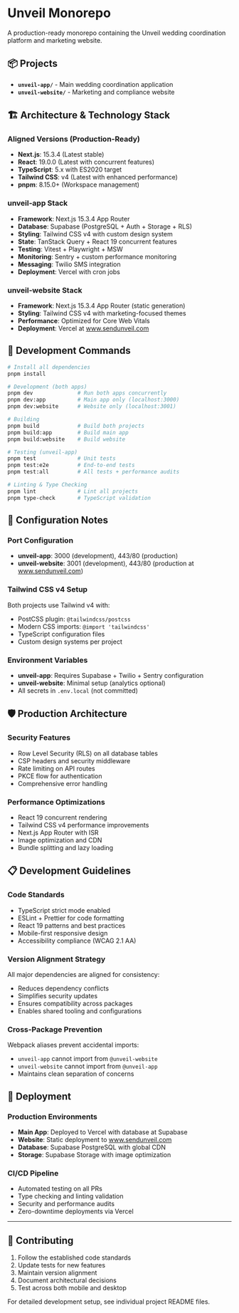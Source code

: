 # Unveil Monorepo

A production-ready monorepo containing the Unveil wedding coordination platform and marketing website.

## 📦 Projects

- **`unveil-app/`** - Main wedding coordination application
- **`unveil-website/`** - Marketing and compliance website

## 🏗️ Architecture & Technology Stack

### Aligned Versions (Production-Ready)
- **Next.js**: 15.3.4 (Latest stable)
- **React**: 19.0.0 (Latest with concurrent features)
- **TypeScript**: 5.x with ES2020 target
- **Tailwind CSS**: v4 (Latest with enhanced performance)
- **pnpm**: 8.15.0+ (Workspace management)

### unveil-app Stack
- **Framework**: Next.js 15.3.4 App Router
- **Database**: Supabase (PostgreSQL + Auth + Storage + RLS)
- **Styling**: Tailwind CSS v4 with custom design system
- **State**: TanStack Query + React 19 concurrent features
- **Testing**: Vitest + Playwright + MSW
- **Monitoring**: Sentry + custom performance monitoring
- **Messaging**: Twilio SMS integration
- **Deployment**: Vercel with cron jobs

### unveil-website Stack  
- **Framework**: Next.js 15.3.4 App Router (static generation)
- **Styling**: Tailwind CSS v4 with marketing-focused themes
- **Performance**: Optimized for Core Web Vitals
- **Deployment**: Vercel at www.sendunveil.com

## 🚀 Development Commands

```bash
# Install all dependencies
pnpm install

# Development (both apps)
pnpm dev              # Run both apps concurrently
pnpm dev:app          # Main app only (localhost:3000)
pnpm dev:website      # Website only (localhost:3001)

# Building
pnpm build            # Build both projects
pnpm build:app        # Build main app
pnpm build:website    # Build website

# Testing (unveil-app)
pnpm test             # Unit tests
pnpm test:e2e         # End-to-end tests
pnpm test:all         # All tests + performance audits

# Linting & Type Checking
pnpm lint             # Lint all projects
pnpm type-check       # TypeScript validation
```

## 🔧 Configuration Notes

### Port Configuration
- **unveil-app**: 3000 (development), 443/80 (production)
- **unveil-website**: 3001 (development), 443/80 (production at www.sendunveil.com)

### Tailwind CSS v4 Setup
Both projects use Tailwind v4 with:
- PostCSS plugin: `@tailwindcss/postcss`
- Modern CSS imports: `@import 'tailwindcss'`
- TypeScript configuration files
- Custom design systems per project

### Environment Variables
- **unveil-app**: Requires Supabase + Twilio + Sentry configuration
- **unveil-website**: Minimal setup (analytics optional)
- All secrets in `.env.local` (not committed)

## 🛡️ Production Architecture

### Security Features
- Row Level Security (RLS) on all database tables
- CSP headers and security middleware  
- Rate limiting on API routes
- PKCE flow for authentication
- Comprehensive error handling

### Performance Optimizations
- React 19 concurrent rendering
- Tailwind CSS v4 performance improvements
- Next.js App Router with ISR
- Image optimization and CDN
- Bundle splitting and lazy loading

## 📋 Development Guidelines

### Code Standards
- TypeScript strict mode enabled
- ESLint + Prettier for code formatting
- React 19 patterns and best practices
- Mobile-first responsive design
- Accessibility compliance (WCAG 2.1 AA)

### Version Alignment Strategy
All major dependencies are aligned for consistency:
- Reduces dependency conflicts
- Simplifies security updates
- Ensures compatibility across packages
- Enables shared tooling and configurations

### Cross-Package Prevention
Webpack aliases prevent accidental imports:
- `unveil-app` cannot import from `@unveil-website`
- `unveil-website` cannot import from `@unveil-app`
- Maintains clean separation of concerns

## 🚢 Deployment

### Production Environments
- **Main App**: Deployed to Vercel with database at Supabase
- **Website**: Static deployment to www.sendunveil.com
- **Database**: Supabase PostgreSQL with global CDN
- **Storage**: Supabase Storage with image optimization

### CI/CD Pipeline
- Automated testing on all PRs
- Type checking and linting validation
- Security and performance audits
- Zero-downtime deployments via Vercel

---

## 🤝 Contributing

1. Follow the established code standards
2. Update tests for new features
3. Maintain version alignment
4. Document architectural decisions
5. Test across both mobile and desktop

For detailed development setup, see individual project README files.
